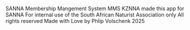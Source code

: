 SANNA Membership Mangement System MMS 
KZNNA made this app for SANNA
For internal use of the South African Naturist Association only
All rights reserved
Made with Love by Phlip Volschenk 2025
